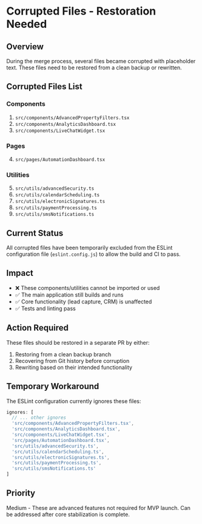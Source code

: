 # Corrupted Files - Restoration Needed

## Overview
During the merge process, several files became corrupted with placeholder text. These files need to be restored from a clean backup or rewritten.

## Corrupted Files List

### Components
1. `src/components/AdvancedPropertyFilters.tsx`
2. `src/components/AnalyticsDashboard.tsx`
3. `src/components/LiveChatWidget.tsx`

### Pages
4. `src/pages/AutomationDashboard.tsx`

### Utilities
5. `src/utils/advancedSecurity.ts`
6. `src/utils/calendarScheduling.ts`
7. `src/utils/electronicSignatures.ts`
8. `src/utils/paymentProcessing.ts`
9. `src/utils/smsNotifications.ts`

## Current Status
All corrupted files have been temporarily excluded from the ESLint configuration file (`eslint.config.js`) to allow the build and CI to pass.

## Impact
- ❌ These components/utilities cannot be imported or used
- ✅ The main application still builds and runs
- ✅ Core functionality (lead capture, CRM) is unaffected
- ✅ Tests and linting pass

## Action Required
These files should be restored in a separate PR by either:
1. Restoring from a clean backup branch
2. Recovering from Git history before corruption
3. Rewriting based on their intended functionality

## Temporary Workaround
The ESLint configuration currently ignores these files:
```javascript
ignores: [
  // ... other ignores
  'src/components/AdvancedPropertyFilters.tsx',
  'src/components/AnalyticsDashboard.tsx',
  'src/components/LiveChatWidget.tsx',
  'src/pages/AutomationDashboard.tsx',
  'src/utils/advancedSecurity.ts',
  'src/utils/calendarScheduling.ts',
  'src/utils/electronicSignatures.ts',
  'src/utils/paymentProcessing.ts',
  'src/utils/smsNotifications.ts'
]
```

## Priority
Medium - These are advanced features not required for MVP launch. Can be addressed after core stabilization is complete.
